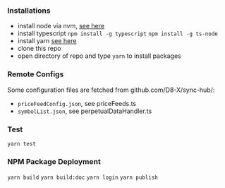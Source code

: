 ### Installations

- install node via nvm, [see here](https://docs.aws.amazon.com/sdk-for-javascript/v2/developer-guide/setting-up-node-on-ec2-instance.html)
- install typescript
  `npm install -g typescript`
  `npm install -g ts-node`
- install yarn [see here](https://classic.yarnpkg.com/en/docs/install/#debian-stable)
- clone this repo
- open directory of repo and type `yarn` to install packages

### Remote Configs

Some configuration files are fetched from github.com/D8-X/sync-hub/:

- `priceFeedConfig.json`, see priceFeeds.ts
- `symbolList.json`, see perpetualDataHandler.ts

### Test

`yarn test`

### NPM Package Deployment

`yarn build`
`yarn build:doc`
`yarn login`
`yarn publish`

